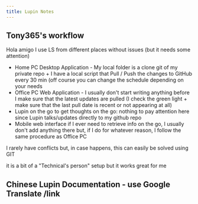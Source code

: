 ```yaml
---
title: Lupin Notes
---
```


## Tony365's workflow
Hola amigo
I use LS from different places without issues (but it needs some attention)
* Home PC Desktop Application - My local folder is a clone git of my private repo + I have a local script that Pull / Push the changes to GitHub every 30 min (off course you can change the schedule depending on your needs
* Office PC Web Application - I usually don't start writing anything before I make sure that the latest updates are pulled (I check the green light + make sure that the last pull date is recent or not appearing at all)
* Lupin on the go to get thoughts on the go: nothing to pay attention here since Lupin talks/updates directly to my github repo
* Mobile web interface if I ever need to retrieve info on the go, I usually don't add anything there but, if I do for whatever reason, I follow the same procedure as Office PC

I rarely have conflicts but, in case happens, this can easily be solved using GIT

it is a bit of a "Technical's person" setup but it works great for me
## Chinese Lupin Documentation - use Google Translate /link
